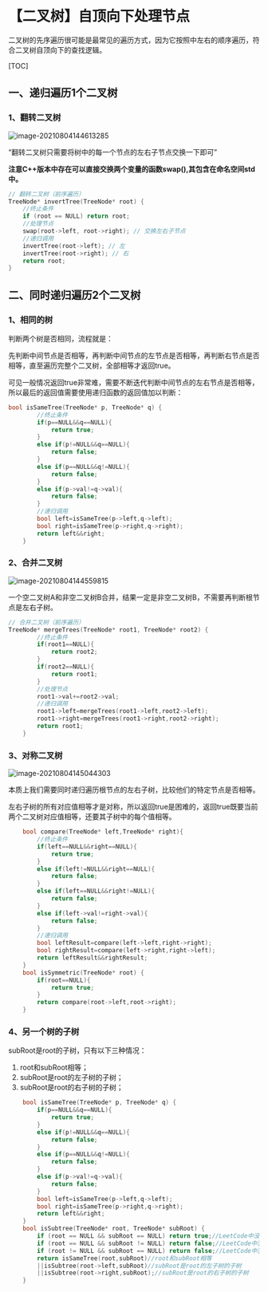 # 【二叉树】自顶向下处理节点

二叉树的先序遍历很可能是最常见的遍历方式，因为它按照中左右的顺序遍历，符合二叉树自顶向下的查找逻辑。

[TOC]

## 一、递归遍历1个二叉树

### 1、翻转二叉树

![image-20210804144613285](C:\Users\Lab\AppData\Roaming\Typora\typora-user-images\image-20210804144613285.png)

“翻转二叉树只需要将树中的每⼀个节点的左右子节点交换⼀下即可”

**注意C++版本中存在可以直接交换两个变量的函数swap(),其包含在命名空间std中。**

```c++
// 翻转二叉树（前序遍历）
TreeNode* invertTree(TreeNode* root) {
    //终止条件
    if (root == NULL) return root;
    //处理节点
    swap(root->left, root->right); // 交换左右子节点
    //递归调用
    invertTree(root->left); // 左
    invertTree(root->right); // 右
    return root;
}
```

## 二、同时递归遍历2个二叉树

### 1、相同的树

判断两个树是否相同，流程就是：

先判断中间节点是否相等，再判断中间节点的左节点是否相等，再判断右节点是否相等，直至遍历完整个二叉树，全部相等才返回true。

可见一般情况返回true非常难，需要不断迭代判断中间节点的左右节点是否相等，所以最后的返回值需要使用递归函数的返回值加以判断：

```c++
bool isSameTree(TreeNode* p, TreeNode* q) {
        //终止条件
        if(p==NULL&&q==NULL){
            return true;
        }
        else if(p!=NULL&&q==NULL){
            return false;
        }
        else if(p==NULL&&q!=NULL){
            return false;
        }
        else if(p->val!=q->val){
            return false;
        }
        //递归调用
        bool left=isSameTree(p->left,q->left);
        bool right=isSameTree(p->right,q->right);
        return left&&right;
    }
```



### 2、合并二叉树

![image-20210804144559815](C:\Users\Lab\AppData\Roaming\Typora\typora-user-images\image-20210804144559815.png)

一个空二叉树A和非空二叉树B合并，结果一定是非空二叉树B，不需要再判断根节点是左右子树。

```c++
// 合并二叉树（前序遍历）
TreeNode* mergeTrees(TreeNode* root1, TreeNode* root2) {
    	//终止条件
        if(root1==NULL){
            return root2;
        }
        if(root2==NULL){
            return root1;
        }
    	//处理节点
        root1->val+=root2->val;
    	//递归调用
        root1->left=mergeTrees(root1->left,root2->left);
        root1->right=mergeTrees(root1->right,root2->right);
        return root1;
    }
```

### 3、对称二叉树

![image-20210804145044303](C:\Users\Lab\AppData\Roaming\Typora\typora-user-images\image-20210804145044303.png)

本质上我们需要同时递归遍历根节点的左右⼦树，比较他们的特定节点是否相等。

左右子树的所有对应值相等才是对称，所以返回true是困难的，返回true既要当前两个二叉树对应值相等，还要其子树中的每个值相等。

```c++
	bool compare(TreeNode* left,TreeNode* right){
        //终止条件
        if(left==NULL&&right==NULL){
            return true;
        }
        else if(left!=NULL&&right==NULL){
            return false;
        }
        else if(left==NULL&&right!=NULL){
            return false;
        }
        else if(left->val!=right->val){
            return false;
        }
        //递归调用
        bool leftResult=compare(left->left,right->right);
        bool rightResult=compare(left->right,right->left);
        return leftResult&&rightResult;
    }
    bool isSymmetric(TreeNode* root) {
        if(root==NULL){
            return true;
        }
        return compare(root->left,root->right);
    }
```

### 4、另一个树的子树

subRoot是root的子树，只有以下三种情况：

1. root和subRoot相等；
2. subRoot是root的左子树的子树；
3. subRoot是root的右子树的子树；

```c++
	bool isSameTree(TreeNode* p, TreeNode* q) {
        if(p==NULL&&q==NULL){
            return true;
        }
        else if(p!=NULL&&q==NULL){
            return false;
        }
        else if(p==NULL&&q!=NULL){
            return false;
        }
        else if(p->val!=q->val){
            return false;
        }
        bool left=isSameTree(p->left,q->left);
        bool right=isSameTree(p->right,q->right);
        return left&&right;
    }
    bool isSubtree(TreeNode* root, TreeNode* subRoot) {
        if (root == NULL && subRoot == NULL) return true;//LeetCode中没有设置该情况
        if (root == NULL && subRoot != NULL) return false;//LeetCode中没有设置该情况
        if (root != NULL && subRoot == NULL) return false;//LeetCode中没有设置该情况
        return isSameTree(root,subRoot)//root和subRoot相等
        ||isSubtree(root->left,subRoot)//subRoot是root的左子树的子树
        ||isSubtree(root->right,subRoot);//subRoot是root的右子树的子树
    }
```





